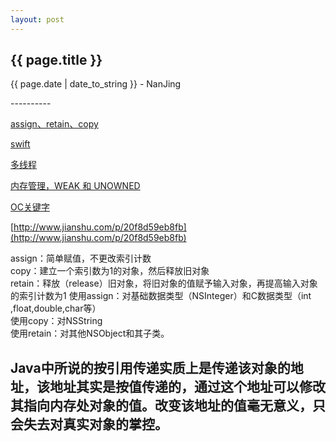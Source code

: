 ```yaml
---
layout: post
---
```


<h2>{{ page.title }}</h2>
<p class='meta'>{{ page.date | date_to_string }} - NanJing</p>
----------

[assign、retain、copy](http://www.cnblogs.com/csj007523/archive/2012/07/23/2605662.html)

[swift](http://swifter.tips/)

[多线程](http://www.cnblogs.com/kenshincui/p/3983982.html)

[内存管理，WEAK 和 UNOWNED](http://swifter.tips/retain-cycle/)  

[OC关键字](http://www.cnblogs.com/linyawen/archive/2012/05/10/2494773.html)

[http://www.jianshu.com/p/20f8d59eb8fb](http://www.jianshu.com/p/20f8d59eb8fb)

assign：简单赋值，不更改索引计数  
copy：建立一个索引数为1的对象，然后释放旧对象  
retain：释放（release）旧对象，将旧对象的值赋予输入对象，再提高输入对象的索引计数为1
使用assign：对基础数据类型（NSInteger）和C数据类型（int ,float,double,char等）  
使用copy：对NSString  
使用retain：对其他NSObject和其子类。  

Java中所说的按引用传递实质上是传递该对象的地址，该地址其实是按值传递的，通过这个地址可以修改其指向内存处对象的值。改变该地址的值毫无意义，只会失去对真实对象的掌控。
----------
